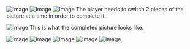 ![Image](p1.jpeg)
![Image](p2.jpeg)
![Image](p3.jpeg)
The player needs to switch 2 pieces of the picture at a time in order to complete it.

![Image](p4.jpeg)
This is what the completed picture looks like.

![Image](p5.jpeg)
![Image](p6.jpeg)
![Image](p7.jpeg)
![Image](p8.jpeg)
![Image](p9.jpeg)


